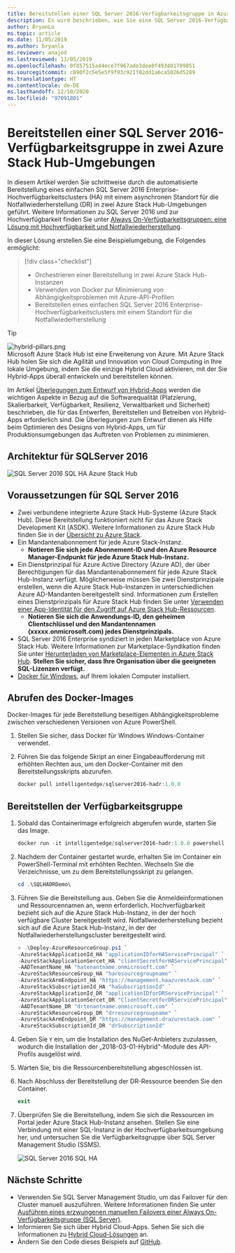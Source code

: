 ```yaml
---
title: Bereitstellen einer SQL Server 2016-Verfügbarkeitsgruppe in Azure und Azure Stack Hub
description: Es wird beschrieben, wie Sie eine SQL Server 2016-Verfügbarkeitsgruppe in Azure und Azure Stack Hub bereitstellen.
author: BryanLa
ms.topic: article
ms.date: 11/05/2019
ms.author: bryanla
ms.reviewer: anajod
ms.lastreviewed: 11/05/2019
ms.openlocfilehash: 0f857515a44ece7f967ade3dee8f493481709851
ms.sourcegitcommit: c890f2c5e5e5f9f93c921f02dd1a6ca5026d5289
ms.translationtype: HT
ms.contentlocale: de-DE
ms.lasthandoff: 12/10/2020
ms.locfileid: "97091801"
---
```

# <a name="deploy-a-sql-server-2016-availability-group-across-two-azure-stack-hub-environments"></a>Bereitstellen einer SQL Server 2016-Verfügbarkeitsgruppe in zwei Azure Stack Hub-Umgebungen

In diesem Artikel werden Sie schrittweise durch die automatisierte Bereitstellung eines einfachen SQL Server 2016 Enterprise-Hochverfügbarkeitsclusters (HA) mit einem asynchronen Standort für die Notfallwiederherstellung (DR) in zwei Azure Stack Hub-Umgebungen geführt. Weitere Informationen zu SQL Server 2016 und zur Hochverfügbarkeit finden Sie unter [Always On-Verfügbarkeitsgruppen: eine Lösung mit Hochverfügbarkeit und Notfallwiederherstellung](/sql/database-engine/availability-groups/windows/always-on-availability-groups-sql-server?view=sql-server-2016).

In dieser Lösung erstellen Sie eine Beispielumgebung, die Folgendes ermöglicht:

> [!div class="checklist"]
> - Orchestrieren einer Bereitstellung in zwei Azure Stack Hub-Instanzen
> - Verwenden von Docker zur Minimierung von Abhängigkeitsproblemen mit Azure-API-Profilen
> - Bereitstellen eines einfachen SQL Server 2016 Enterprise-Hochverfügbarkeitsclusters mit einem Standort für die Notfallwiederherstellung

> [!Tip]  
> ![hybrid-pillars.png](./media/solution-deployment-guide-cross-cloud-scaling/hybrid-pillars.png)  
> Microsoft Azure Stack Hub ist eine Erweiterung von Azure. Mit Azure Stack Hub holen Sie sich die Agilität und Innovation von Cloud Computing in Ihre lokale Umgebung, indem Sie die einzige Hybrid Cloud aktivieren, mit der Sie Hybrid-Apps überall entwickeln und bereitstellen können.  
> 
> Im Artikel [Überlegungen zum Entwurf von Hybrid-Apps](overview-app-design-considerations.md) werden die wichtigen Aspekte in Bezug auf die Softwarequalität (Platzierung, Skalierbarkeit, Verfügbarkeit, Resilienz, Verwaltbarkeit und Sicherheit) beschrieben, die für das Entwerfen, Bereitstellen und Betreiben von Hybrid-Apps erforderlich sind. Die Überlegungen zum Entwurf dienen als Hilfe beim Optimieren des Designs von Hybrid-Apps, um für Produktionsumgebungen das Auftreten von Problemen zu minimieren.

## <a name="architecture-for-sql-server-2016"></a>Architektur für SQLServer 2016

![SQL Server 2016 SQL HA Azure Stack Hub](media/solution-deployment-guide-sql-ha/image1.png)

## <a name="prerequisites-for-sql-server-2016"></a>Voraussetzungen für SQL Server 2016

- Zwei verbundene integrierte Azure Stack Hub-Systeme (Azure Stack Hub). Diese Bereitstellung funktioniert nicht für das Azure Stack Development Kit (ASDK). Weitere Informationen zu Azure Stack Hub finden Sie in der [Übersicht zu Azure Stack](https://azure.microsoft.com/overview/azure-stack/).
- Ein Mandantenabonnement für jede Azure Stack-Instanz.
  - **Notieren Sie sich jede Abonnement-ID und den Azure Resource Manager-Endpunkt für jede Azure Stack Hub-Instanz.**
- Ein Dienstprinzipal für Azure Active Directory (Azure AD), der über Berechtigungen für das Mandantenabonnement für jede Azure Stack Hub-Instanz verfügt. Möglicherweise müssen Sie zwei Dienstprinzipale erstellen, wenn die Azure Stack Hub-Instanzen in unterschiedlichen Azure AD-Mandanten bereitgestellt sind. Informationen zum Erstellen eines Dienstprinzipals für Azure Stack Hub finden Sie unter [Verwenden einer App-Identität für den Zugriff auf Azure Stack Hub-Ressourcen](/azure-stack/user/azure-stack-create-service-principals).
  - **Notieren Sie sich die Anwendungs-ID, den geheimen Clientschlüssel und den Mandantennamen (xxxxx.onmicrosoft.com) jedes Dienstprinzipals.**
- SQL Server 2016 Enterprise syndiziert in jeden Marketplace von Azure Stack Hub. Weitere Informationen zur Marketplace-Syndikation finden Sie unter [Herunterladen von Marketplace-Elementen in Azure Stack Hub](/azure-stack/operator/azure-stack-download-azure-marketplace-item).
    **Stellen Sie sicher, dass Ihre Organisation über die geeigneten SQL-Lizenzen verfügt.**
- [Docker für Windows](https://docs.docker.com/docker-for-windows/), auf Ihrem lokalen Computer installiert.

## <a name="get-the-docker-image"></a>Abrufen des Docker-Images

Docker-Images für jede Bereitstellung beseitigen Abhängigkeitsprobleme zwischen verschiedenen Versionen von Azure PowerShell.

1. Stellen Sie sicher, dass Docker für Windows Windows-Container verwendet.
2. Führen Sie das folgende Skript an einer Eingabeaufforderung mit erhöhten Rechten aus, um den Docker-Container mit den Bereitstellungsskripts abzurufen.

    ```powershell  
    docker pull intelligentedge/sqlserver2016-hadr:1.0.0
    ```

## <a name="deploy-the-availability-group"></a>Bereitstellen der Verfügbarkeitsgruppe

1. Sobald das Containerimage erfolgreich abgerufen wurde, starten Sie das Image.

      ```powershell  
      docker run -it intelligentedge/sqlserver2016-hadr:1.0.0 powershell
      ```

2. Nachdem der Container gestartet wurde, erhalten Sie im Container ein PowerShell-Terminal mit erhöhten Rechten. Wechseln Sie die Verzeichnisse, um zu dem Bereitstellungsskript zu gelangen.

      ```powershell  
      cd .\SQLHADRDemo\
      ```

3. Führen Sie die Bereitstellung aus. Geben Sie die Anmeldeinformationen und Ressourcennamen an, wenn erforderlich. Hochverfügbarkeit bezieht sich auf die Azure Stack Hub-Instanz, in der der hoch verfügbare Cluster bereitgestellt wird. Notfallwiederherstellung bezieht sich auf die Azure Stack Hub-Instanz, in der der Notfallwiederherstellungscluster bereitgestellt wird.

      ```powershell
      > .\Deploy-AzureResourceGroup.ps1 `
      -AzureStackApplicationId_HA "applicationIDforHAServicePrincipal" `
      -AzureStackApplicationSercet_HA "clientSecretforHAServicePrincipal" `
      -AADTenantName_HA "hatenantname.onmicrosoft.com" `
      -AzureStackResourceGroup_HA "haresourcegroupname" `
      -AzureStackArmEndpoint_HA "https://management.haazurestack.com" `
      -AzureStackSubscriptionId_HA "haSubscriptionId" `
      -AzureStackApplicationId_DR "applicationIDforDRServicePrincipal" `
      -AzureStackApplicationSercet_DR "ClientSecretforDRServicePrincipal" `
      -AADTenantName_DR "drtenantname.onmicrosoft.com" `
      -AzureStackResourceGroup_DR "drresourcegroupname" `
      -AzureStackArmEndpoint_DR "https://management.drazurestack.com" `
      -AzureStackSubscriptionId_DR "drSubscriptionId"
      ```

4. Geben Sie `Y` ein, um die Installation des NuGet-Anbieters zuzulassen, wodurch die Installation der „2018-03-01-Hybrid“-Module des API-Profils ausgelöst wird.

5. Warten Sie, bis die Ressourcenbereitstellung abgeschlossen ist.

6. Nach Abschluss der Bereitstellung der DR-Ressource beenden Sie den Container.

      ```powershell
      exit
      ```

7. Überprüfen Sie die Bereitstellung, indem Sie sich die Ressourcen im Portal jeder Azure Stack Hub-Instanz ansehen. Stellen Sie eine Verbindung mit einer SQL-Instanz in der Hochverfügbarkeitsumgebung her, und untersuchen Sie die Verfügbarkeitsgruppe über SQL Server Management Studio (SSMS).

    ![SQL Server 2016 SQL HA](media/solution-deployment-guide-sql-ha/image2.png)

## <a name="next-steps"></a>Nächste Schritte

- Verwenden Sie SQL Server Management Studio, um das Failover für den Cluster manuell auszuführen. Weitere Informationen finden Sie unter [Ausführen eines erzwungenen manuellen Failovers einer Always On-Verfügbarkeitsgruppe (SQL Server)](/sql/database-engine/availability-groups/windows/perform-a-forced-manual-failover-of-an-availability-group-sql-server?view=sql-server-2017).
- Informieren Sie sich über Hybrid Cloud-Apps. Sehen Sie sich die Informationen zu [Hybrid Cloud-Lösungen](/azure-stack/user/) an.
- Ändern Sie den Code dieses Beispiels auf [GitHub](https://github.com/Azure-Samples/azure-intelligent-edge-patterns).
